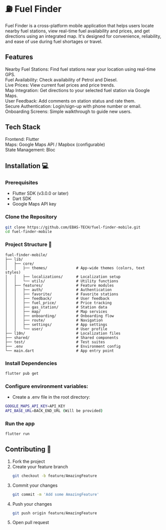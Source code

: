 # ⛽ Fuel Finder

Fuel Finder is a cross-platform mobile application that helps users locate nearby fuel stations, view real-time fuel availability and prices, and get directions using an integrated map. It's designed for convenience, reliability, and ease of use during fuel shortages or travel.

## Features
Nearby Fuel Stations: Find fuel stations near your location using real-time GPS.<br>
Fuel Availability: Check availability of Petrol and Diesel.<br>
Live Prices: View current fuel prices and price trends.<br>
Map Integration: Get directions to your selected fuel station via Google Maps.<br>
User Feedback: Add comments on station status and rate them.<br>
Secure Authentication: Login/sign-up with phone number or email.<br>
Onboarding Screens: Simple walkthrough to guide new users.<br>

## Tech Stack
Frontend: Flutter<br>
Maps: Google Maps API / Mapbox (configurable)<br>
State Management: Bloc<br>

## Installation 💻

### Prerequisites
- Flutter SDK (v3.0.0 or later)
- Dart SDK
- Google Maps API key

### Clone the Repository
```bash
git clone https://github.com/EBAS-TECH/fuel-finder-mobile.git
cd fuel-finder-mobile
```
### Project Structure 📂
```plaintext
fuel-finder-mobile/
├── lib/
│   ├── core/
│   │   ├── themes/             # App-wide themes (colors, text styles)
│   │   ├── localizations/      # Localization setup
│   │   └── utils/              # Utility functions
│   ├── features/               # Feature modules
│   │   ├── auth/               # Authentication
│   │   ├── favorite/           # Favorite stations
│   │   ├── feedback/           # User feedback
│   │   ├── fuel_price/         # Price tracking
│   │   ├── gas_station/        # Station data
│   │   ├── map/                # Map services
│   │   ├── onboarding/         # Onboarding flow
│   │   ├── route/              # Navigation
│   │   ├── settings/           # App settings
│   │   └── user/               # User profile
├── l10n/                       # Localization files
├── shared/                     # Shared components
├── test/                       # Test suites
├── .env                        # Environment config
└── main.dart                   # App entry point
```

### Install Dependencies
```bash
flutter pub get
```
### Configure environment variables:
- Create a .env file in the root directory:
```bash
GOOGLE_MAPS_API_KEY=API_KEY
API_BASE_URL=BACK_END_URL (Will be provided)
```
### Run the app
```bash
flutter run
```
## Contributing 🤝

1. Fork the project  
2. Create your feature branch 
   ```bash
   git checkout -b feature/AmazingFeature
   ```
3. Commit your changes
   ```bash
   git commit -m 'Add some AmazingFeature'
   ```
4. Push your changes
   ```bash
   git push origin feature/AmazingFeature
   ```
5. Open pull request


